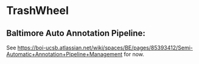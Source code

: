 # TrashWheel

## Baltimore Auto Annotation Pipeline:

See https://boi-ucsb.atlassian.net/wiki/spaces/BE/pages/85393412/Semi-Automatic+Annotation+Pipeline+Management for now.
